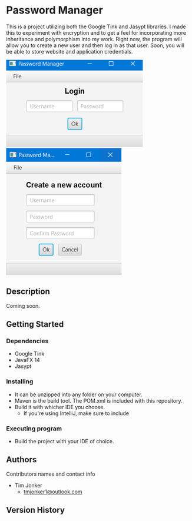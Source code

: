 # Password Manager

This is a project utilizing both the Google Tink and Jasypt libraries.  I made this to experiment with encryption and to get a feel for incorporating more inheritance and polymorphism into my work.  Right now, the program will allow you to create a new user and then log in as that user.  Soon, you will be able to store website and application credentials.

![Login Screen](https://github.com/tmjonker/PasswordManager/blob/master/Images/Login.PNG)   
![New user](https://github.com/tmjonker/PasswordManager/blob/master/Images/NewUser.PNG)

## Description

Coming soon.

## Getting Started

### Dependencies

* Google Tink
* JavaFX 14
* Jasypt

### Installing

* It can be unzipped into any folder on your computer.
* Maven is the build tool.  The POM.xml is included with this repository.
* Build it with whicher IDE you choose.
  * If you're using IntelliJ, make sure to include 


### Executing program

* Build the project with your IDE of choice.


## Authors

Contributors names and contact info

* Tim Jonker
  - tmjonker1@outlook.com

## Version History


